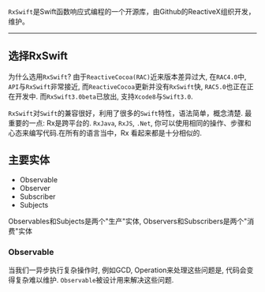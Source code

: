 

`RxSwift`是Swift函数响应式编程的一个开源库，由Github的ReactiveX组织开发，维护。

---

## 选择RxSwift

为什么选用`RxSwift`? 由于`ReactiveCocoa(RAC)`近来版本差异过大, 在`RAC4.0`中, `API`与`RxSwift`非常接近, 而`ReactiveCocoa`更新并没有`RxSwift`快, `RAC5.0`也正在正在开发中. 而`RxSwift3.0beta`已放出, 支持`Xcode8`与`Swift3.0`. 

`RxSwift`对`Swift`的兼容很好，利用了很多的`Swift`特性，语法简单，概念清楚. 最重要的一点: Rx是跨平台的. `RxJava`, `RxJS`, `.Net`, 你可以使用相同的操作、步骤和心态来编写代码.在所有的语言当中，Rx 看起来都是十分相似的.


## 主要实体

* Observable
* Observer
* Subscriber
* Subjects

Observables和Subjects是两个"生产"实体, Observers和Subscribers是两个"消费"实体

### Observable
当我们一异步执行复杂操作时, 例如GCD, Operation来处理这些问题是, 代码会变得复杂难以维护. `Observable`被设计用来解决这些问题.















